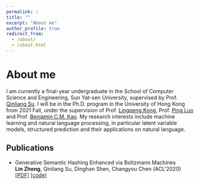 ```yaml
---
permalink: /
title: ""
excerpt: "About me"
author_profile: true
redirect_from: 
  - /about/
  - /about.html
---
```



# About me
I am currently a final-year undergraduate in the School of Computer Science and Engineering, Sun Yat-sen University, supervised by Prof. [Qinliang Su](http://sdcs.sysu.edu.cn/content/3796). I will be in the Ph.D. program in the University of Hong Kong from 2021 Fall, under the supervision of Prof. [Lingpeng Kong](https://ikekonglp.github.io/), Prof. [Ping Luo](http://luoping.me/) and Prof. [Benjamin C.M. Kao](https://i.cs.hku.hk/~kao/). My research interests include machine learning and natural language processing, in particular latent variable models, structured prediction and their applications on natural language.

<!-- ## News -->



## Publications

- Generative Semantic Hashing Enhanced via Boltzmann Machines <br> 
 <b>Lin Zheng</b>, Qinliang Su, Dinghan Shen, Changyou Chen (ACL'2020) <a href="https://www.aclweb.org/anthology/2020.acl-main.71.pdf">[PDF]</a> <a href="https://github.com/LZhengisme/CorrelatedSemanticHashing">[code]</a> 